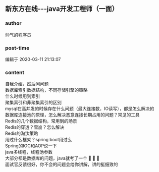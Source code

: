 ## 新东方在线---java开发工程师（一面）
### author 
帅气的程序员
### post-time 

编辑于  2020-03-11 21:13:07
### content 
<div class="post-topic-des nc-post-content">
 <div>
  自我介绍，然后问问题
 </div>
 <div>
  数据库索引数据结构，不同存储引擎的策略
 </div>
 <div>
  什么时候用到索引
 </div>
 <div>
  聚集索引和非聚集索引的区别
 </div>
 <div>
  mysql在高并发的时候存在什么问题（最大连接数，IO读写），都是怎么解决的
 </div>
 <div>
  数据库连接池的原理，怎么解决恶意连接长期占用的问题？常见的工具
 </div>
 <div>
  Redis的几个数据结构，常用到的场景
 </div>
 <div>
  Redis的穿透？雪崩？怎么解决
 </div>
 <div>
  Redis的淘汰策略
 </div>
 <div>
  用过什么框架？spring boot用过么
 </div>
 <div>
  Spring的IOC和AOP说一下
 </div>
 <div>
  java多线程，线程池参数
 </div>
 <div>
  大部分都是数据库的问题，java就考了一个
  <span>
   <span>
    🤣
   </span>
   <span>
    🤣
   </span>
   <span>
    🤣
   </span>
  </span>
 </div>
 <div>
  <span>
   面试官反馈很好，你不会的问题会给你讲解，讲的挺细致的
  </span>
 </div>
</div>

